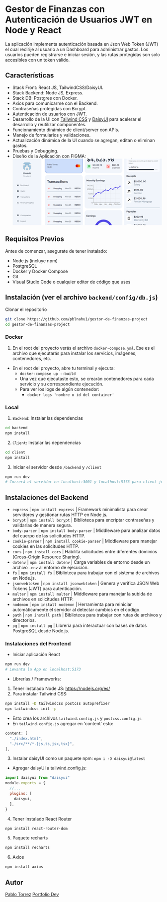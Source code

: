 # Gestor de Finanzas con Autenticación de Usuarios JWT en Node y React
La aplicación implementa autenticación basada en Json Web Token (JWT) el cual redirije al usuario a un Dashboard para administrar gastos. Los usuarios pueden registrarse e iniciar sesión, y las rutas protegidas son solo accesibles con un token válido.

## Características
- Stack Front: React JS, TailwindCSS/DaisyUI.
- Stack Backend: Node JS, Express.
- Stack DB: Postgres con Docker.
- Axios para comunicarme con el Backend.
- Contraseñas protegidas con Bcrypt.
- Autenticación de usuarios con JWT.
- Desarrollo de la UI con [Tailwind CSS](https://tailwindui.com/) y [DaisyUI](https://daisyui.com/) para acelerar el desarrollo y reutilizar componentes.
- Funcionamiento dinámico de client/server con APIs.
- Manejo de formularios y validaciones.
- Actualización dinámica de la UI cuando se agregan, editan o eliminan gastos.
- Pruebas y Debugging.
- Diseño de la Aplicación con FIGMA:
![alt text](client/public/gestor-finanzas.webp "Principal")
<!-- Más (sacar de Figma) -->

## Requisitos Previos
Antes de comenzar, asegurate de tener instalado:
- Node.js (incluye npm)
- PostgreSQL
- Docker y Docker Compose
- Git
- Visual Studio Code o cualquier editor de código que uses

## Instalación (ver el archivo `backend/config/db.js`)
Clonar el repositorio
```bash
git clone https://github.com/pblnahu1/gestor-de-finanzas-project
cd gestor-de-finanzas-project
```

### Docker 
1. En el root del proyecto verás el archivo `docker-compose.yml`. Ese es el archivo que ejecutarás para instalar los servicios, imágenes, contenedores, etc.
  - En el root del proyecto, abre tu terminal y ejecuta:
    - `docker-compose up --build`
    - Una vez que ejecutaste esto, se crearán contenedores para cada servicio y su correspondiente ejecución.
    - Para ver los logs de algún contenedor:
      - `docker logs 'nombre o id del container'`

### Local
1. `Backend`: Instalar las dependencias
```bash
cd backend 
npm install
```
2. `Client`: Instalar las dependencias
```bash
cd client
npm install
```
3. Iniciar el servidor desde `/backend` y `/client`
```bash
npm run dev
# Correrá el servidor en localhost:3001 y localhost:5173 para client junto con la base de datos postgres ya creada desde docker compose
```

## Instalaciones del Backend
- `express` | `npm install express` | Framework minimalista para crear servidores y gestionar rutas HTTP en Node.js.
- `bcrypt` | `npm install bcrypt` | Biblioteca para encriptar contraseñas y validarlas de manera segura.
- `body-parser` | `npm install body-parser` | Middleware para analizar datos del cuerpo de las solicitudes HTTP.
- `cookie-parser` | `npm install cookie-parser` | Middleware para manejar cookies en las solicitudes HTTP.
- `cors` | `npm install cors`  | Habilita solicitudes entre diferentes dominios (Cross-Origin Resource Sharing).
- `dotenv` | `npm install dotenv` | Carga variables de entorno desde un archivo `.env` al entorno de ejecución.
- `fs` | `npm install fs` | Biblioteca para trabajar con el sistema de archivos en Node.js.
- `jsonwebtoken` | `npm install jsonwebtoken` | Genera y verifica JSON Web Tokens (JWT) para autenticación.
- `multer` | `npm install multer` | Middleware para manejar la subida de archivos en solicitudes HTTP.
- `nodemon` | `npm install nodemon` | Herramienta para reiniciar automáticamente el servidor al detectar cambios en el código.
- `path` | `npm install path` | Biblioteca para trabajar con rutas de archivos y directorios.
- `pg` | `npm install pg` | Librería para interactuar con bases de datos PostgreSQL desde Node.js.

### Instalaciones del Frontend
- Iniciar aplicación React
```bash
npm run dev
# Levanta la App en localhost:5173
```
- Librerías / Frameworks:
1. Tener instalado Node JS: https://nodejs.org/es/
2. Para instalar Tailwind CSS:
```bash
npm install -D tailwindcss postcss autoprefixer
npx tailwindcss init -p
```
- Esto crea los archivos `tailwind.config.js` y `postcss.config.js`
- En `tailwind.config.js` agregar en 'content' esto:
```js
content: [
  "./index.html",
  "./src/**/*.{js,ts,jsx,tsx}",
],
```
3. Instalar daisyUI como un paquete npm:
```npm i -D daisyui@latest```
- Agregar daisyUI a tailwind.config.js:
```js
import daisyui from "daisyui"
module.exports = {
  //...
  plugins: [
    daisyui,
  ],
}
```
4. Tener instalado React Router
```bash
npm install react-router-dom
```
5. Paquete recharts
```bash 
npm install recharts
```
6. Axios
```bash
npm install axios
```

## Autor
[Pablo Torrez](https://www.linkedin.com/in/pablo-nahuel-torrez-33a80324b/)
[Portfolio Dev](https://portfolio-dev-lilac.vercel.app/)